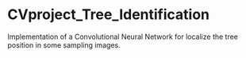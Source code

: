 # CVproject_Tree_Identification
Implementation of a Convolutional Neural Network for localize the tree position in some sampling images. 
